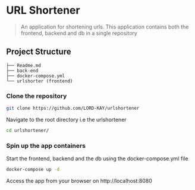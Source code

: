 # URL Shortener
> An application for shortening urls.
> This application contains both the frontend, backend and db in a single repository
## Project Structure
```$xslt
├── Readme.md
├── back-end
├── docker-compose.yml
└── urlshorter (frontend)
```
### Clone the repository
```bash
git clone https://github.com/LORD-KAY/urlshortener
```

Navigate to the root directory i.e the urlshortener
```bash
cd urlshortener/
```

### Spin up the app containers
Start the frontend, backend and the db using the docker-compose.yml file
```bash
docker-compose up -d
```
Access the app from your browser on http://localhost:8080
